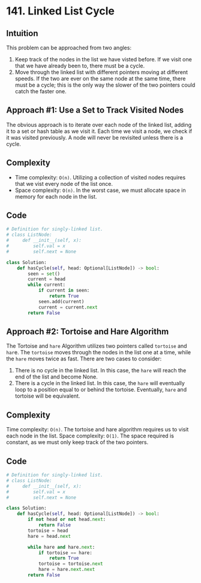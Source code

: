 # 141. Linked List Cycle

## Intuition
This problem can be approached from two angles:

1. Keep track of the nodes in the list we have visted before. If we visit one that we have already been to, there must be a cycle.
2. Move through the linked list with different pointers moving at different speeds. If the two are ever on the same node at the same time, there must be a cycle; this is the only way the slower of the two pointers could catch the faster one.

## Approach #1: Use a Set to Track Visited Nodes
The obvious approach is to iterate over each node of the linked list, adding it to a set or hash table as we visit it. Each time we visit a node, we check if it was visited previously. A node will never be revisited unless there is a cycle.

## Complexity
* Time complexity: `O(n)`. Utilizing a collection of visited nodes requires that we vist every node of the list once.
* Space complexity: `O(n)`. In the worst case, we must allocate space in memory for each node in the list.
  
## Code
```python
# Definition for singly-linked list.
# class ListNode:
#     def __init__(self, x):
#         self.val = x
#         self.next = None

class Solution:
    def hasCycle(self, head: Optional[ListNode]) -> bool:
        seen = set()
        current = head
        while current:
            if current in seen:
                return True
            seen.add(current)
            current = current.next
        return False
```

## Approach #2: Tortoise and Hare Algorithm
The Tortoise and `hare` Algorithm utilizes two pointers called `tortoise` and `har`e. The `tortoise` moves through the nodes in the list one at a time, while the `hare` moves twice as fast. There are two cases to consider:

1. There is no cycle in the linked list. In this case, the `hare` will reach the end of the list and become None.
2. There is a cycle in the linked list. In this case, the `hare` will eventually loop to a position equal to or behind the tortoise. Eventually, `hare` and tortoise will be equivalent.
## Complexity
Time complexity: `O(n)`. The tortoise and hare algorithm requires us to visit each node in the list.
Space complexity: `O(1)`. The space required is constant, as we must only keep track of the two pointers.

## Code
```python
# Definition for singly-linked list.
# class ListNode:
#     def __init__(self, x):
#         self.val = x
#         self.next = None

class Solution:
    def hasCycle(self, head: Optional[ListNode]) -> bool:
        if not head or not head.next:
            return False
        tortoise = head
        hare = head.next

        while hare and hare.next:
            if tortoise == hare:
                return True
            tortoise = tortoise.next
            hare = hare.next.next
        return False
```
